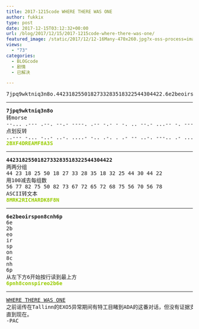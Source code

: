 ```yaml
---
title: 2017-1215code WHERE THERE WAS ONE
author: fukkix
type: post
date: 2017-12-15T03:12:32+00:00
url: /blog/2017/12/15/2017-1215code-where-there-was-one/
featured_image: /static/2017/12/12-16Many-470x260.jpg?x-oss-process=image/resize,m_fill,w_470,h_220
views:
  - "73"
categories:
  - BLOGcode
  - 剧情
  - 已解决

---
```

<pre>7jpq9wktniq3n8o.4423182550182733283518322544304422.6e2beoirspon8cnh6p<!--more--></pre>

* * *

<pre><strong>7jpq9wktniq3n8o
</strong>转morse
--... .--- .--. --.- ----. .-- -.- - -. .. --.- ...-- -. ---.. --- 
点划反转
..--- -... -..- ..-. ....- -.. .-. . .- -- ..-. ---.. .- ...-- ...<strong>
<span style="color: #99cc00;">2BXF4DREAMF8A3S</span></strong></pre>

* * *

<pre><strong>4423182550182733283518322544304422</strong>
两两分组
44 23 18 25 50 18 27 33 28 35 18 32 25 44 30 44 22
用100减去每组数
56 77 82 75 50 82 73 67 72 65 72 68 75 56 70 56 78
ASCII转文本
<span style="color: #99cc00;"><strong>8MRK2RICHARDK8F8N</strong></span></pre>

* * *

<pre><strong>6e2beoirspon8cnh6p</strong>
6e
2b
eo
ir
sp
on
8c
nh
6p
从左下方6开始按行读到最上方
<span style="color: #99cc00;"><strong>6pnh8conspireo2b6e</strong></span></pre>

* * *

<pre><a href="http://investigate.ingress.com/2017/12/15/where-there-was-one/">WHERE THERE WAS ONE</a>
之前谣传在Tallinn的EXO5异常期间有特工目睹到ADA的这番对话，但没有证据支持。
直到现在。
-PAC</pre>